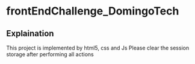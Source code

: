 # frontEndChallenge_DomingoTech

## Explaination

This project is implemented by html5, css and Js
Please clear the session storage after performing all actions
